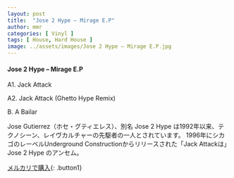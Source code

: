 ```yaml
---
layout: post
title:  "Jose 2 Hype – Mirage E.P"
author: mmr
categories: [ Vinyl ]
tags: [ House, Hard House ]
image: ../assets/images/Jose 2 Hype – Mirage E.P.jpg
---
```


#### Jose 2 Hype – Mirage E.P

A1. Jack Attack

A2. Jack Attack (Ghetto Hype Remix)

B. A Bailar

Jose Gutierrez（ホセ・グティエレス）、別名 Jose 2 Hype は1992年以来、テクノシーン、レイヴカルチャーの先駆者の一人とされています。
1996年にシカゴのレーベルUnderground Constructionからリリースされた「Jack Attackは」Jose 2 Hype のアンセム。

[メルカリで購入](https://jp.mercari.com/item/m71182259236){: .button1}

